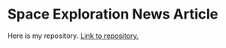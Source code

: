 # Space Exploration News Article

Here is my repository.
[Link to repository.](https://najerachris.github.io/lab-2-fall-2023/)
